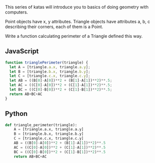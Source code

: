 This series of katas will introduce you to basics of doing geometry with computers.

Point objects have x, y attributes. Triangle objects have attributes a, b, c describing their corners, each of them is a Point.

Write a function calculating perimeter of a Triangle defined this way.


## JavaScript
```js
function trianglePerimeter(triangle) {
  let A = [triangle.a.x, triangle.a.y];
  let B = [triangle.b.x, triangle.b.y];
  let C = [triangle.c.x, triangle.c.y];
  let AB = ((B[0]-A[0])**2 + (B[1]-A[1])**2)**.5;
  let AC = ((C[0]-A[0])**2 + (C[1]-A[1])**2)**.5;
  let BC = ((C[0]-B[0])**2 + (C[1]-B[1])**2)**.5;
  return AB+BC+AC
}
```

## Python
```python
def triangle_perimeter(triangle):
    A = [triangle.a.x, triangle.a.y]
    B = [triangle.b.x, triangle.b.y]
    C = [triangle.c.x, triangle.c.y]
    AB = ((B[0]-A[0])**2 + (B[1]-A[1])**2)**.5
    AC = ((C[0]-A[0])**2 + (C[1]-A[1])**2)**.5
    BC = ((C[0]-B[0])**2 + (C[1]-B[1])**2)**.5
    return AB+BC+AC
```